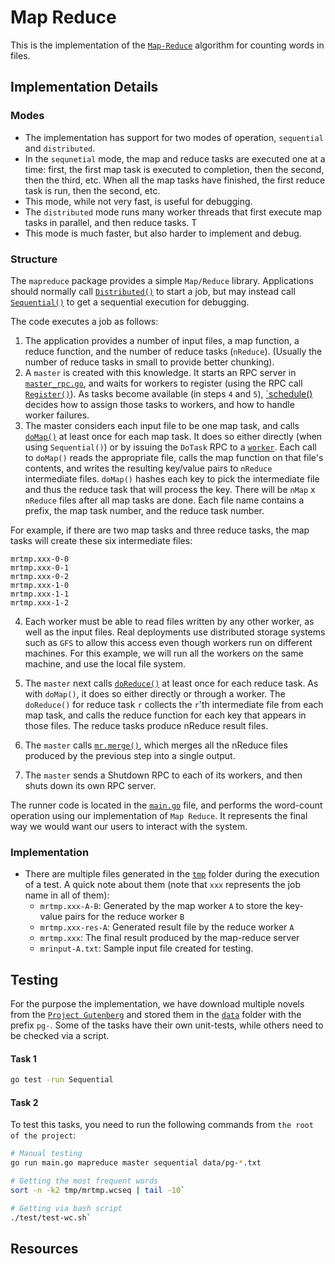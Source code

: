 # Map Reduce

This is the implementation of the [`Map-Reduce`](http://nil.csail.mit.edu/6.824/2017/papers/mapreduce.pdf) algorithm for counting words in files.

## Implementation Details

### Modes

- The implementation has support for two modes of operation, `sequential` and `distributed`.
- In the `sequnetial` mode, the map and reduce tasks are executed one at a time: first, the first map task is executed to completion, then the second, then the third, etc. When all the map tasks have finished, the first reduce task is run, then the second, etc.
- This mode, while not very fast, is useful for debugging.
- The `distributed` mode runs many worker threads that first execute map tasks in parallel, and then reduce tasks. T
- This mode is much faster, but also harder to implement and debug.

### Structure

The `mapreduce` package provides a simple `Map/Reduce` library. Applications should normally call [`Distributed()`](./master.go) to start a job, but may instead call [`Sequential()`](./master.go) to get a sequential execution for debugging.

The code executes a job as follows:

1. The application provides a number of input files, a map function, a reduce function, and the number of reduce tasks (`nReduce`). (Usually the number of reduce tasks in small to provide better chunking).
2. A `master` is created with this knowledge. It starts an RPC server in [`master_rpc.go`](./master_rpc.go), and waits for workers to register (using the RPC call [`Register()`](./master.go)). As tasks become available (in steps `4` and `5`), [`schedule()](./schedule.go) decides how to assign those tasks to workers, and how to handle worker failures.
3. The master considers each input file to be one map task, and calls [`doMap()`](./common_map.go) at least once for each map task. It does so either directly (when using `Sequential()`) or by issuing the `DoTask` RPC to a [`worker`](./worker.go). Each call to `doMap()` reads the appropriate file, calls the map function on that file's contents, and writes the resulting key/value pairs to `nReduce` intermediate files. `doMap()` hashes each key to pick the intermediate file and thus the reduce task that will process the key. There will be `nMap` x `nReduce` files after all map tasks are done. Each file name contains a prefix, the map task number, and the reduce task number.

For example, if there are two map tasks and three reduce tasks, the map tasks will create these six intermediate files:

```
mrtmp.xxx-0-0
mrtmp.xxx-0-1
mrtmp.xxx-0-2
mrtmp.xxx-1-0
mrtmp.xxx-1-1
mrtmp.xxx-1-2
```

4. Each worker must be able to read files written by any other worker, as well as the input files. Real deployments use distributed storage systems such as `GFS` to allow this access even though workers run on different machines. For this example, we will run all the workers on the same machine, and use the local file system.

5. The `master` next calls [`doReduce()`](./common_reduce.go) at least once for each reduce task. As with `doMap()`, it does so either directly or through a worker. The `doReduce()` for reduce task `r` collects the `r`'th intermediate file from each map task, and calls the reduce function for each key that appears in those files. The reduce tasks produce nReduce result files.
6. The `master` calls [`mr.merge()`](./master_splitmerge.go), which merges all the nReduce files produced by the previous step into a single output.
7. The `master` sends a Shutdown RPC to each of its workers, and then shuts down its own RPC server.

The runner code is located in the [`main.go`](./main.go) file, and performs the word-count operation using our implementation of `Map Reduce`. It represents the final way we would want our users to interact with the system.

### Implementation

- There are multiple files generated in the [`tmp`](./tmp/) folder during the execution of a test. A quick note about them (note that `xxx` represents the job name in all of them):
  - `mrtmp.xxx-A-B`: Generated by the map worker `A` to store the key-value pairs for the reduce worker `B`
  - `mrtmp.xxx-res-A`: Generated result file by the reduce worker `A`
  - `mrtmp.xxx`: The final result produced by the map-reduce server
  - `mrinput-A.txt`: Sample input file created for testing.

## Testing

For the purpose the implementation, we have download multiple novels from the [`Project Gutenberg`](www.gutennberg.org) and stored them in the [`data`](../data/) folder with the prefix `pg-`. Some of the tasks have their own unit-tests, while others need to be checked via a script.

#### Task 1

```bash
go test -run Sequential
```

#### Task 2

To test this tasks, you need to run the following commands from `the root of the project`:

```bash
# Manual testing
go run main.go mapreduce master sequential data/pg-*.txt

# Getting the most frequent words
sort -n -k2 tmp/mrtmp.wcseq | tail -10`

# Getting via bash script
./test/test-wc.sh`
```

## Resources
